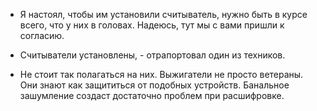 - Я настоял, чтобы им установили считыватель, нужно быть в курсе всего,
что у них в головах. Надеюсь, тут мы с вами пришли к согласию.

- Считыватели установлены, - отрапортовал один из техников.

- Не стоит так полагаться на них. Выжигатели не просто ветераны.
Они знают как защититься от подобных устройств. Банальное зашумление создаст
достаточно проблем при расшифровке.

